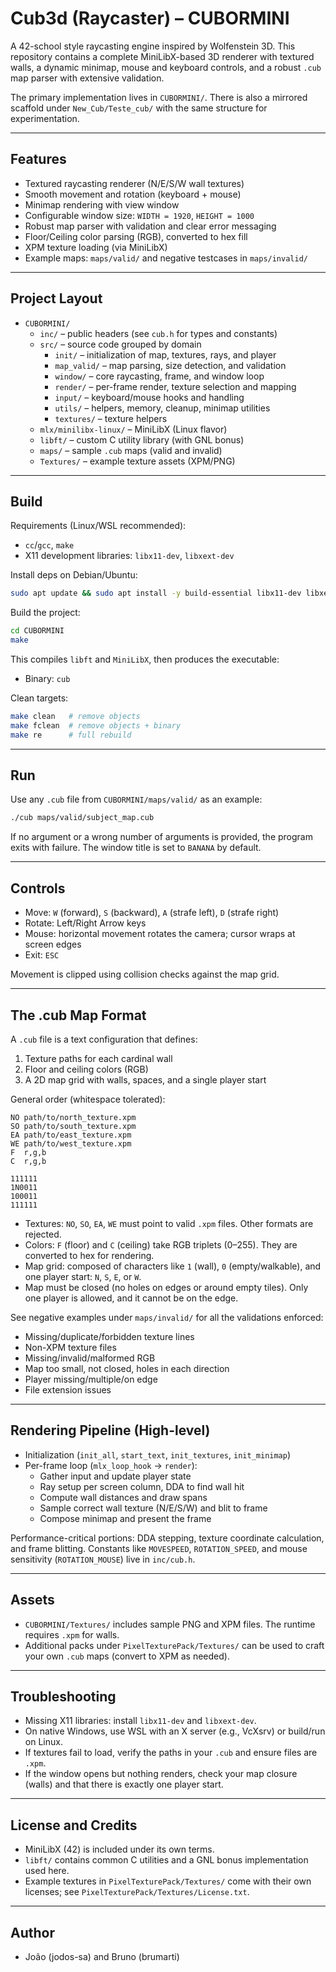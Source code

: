 # Cub3d (Raycaster) – CUBORMINI

A 42-school style raycasting engine inspired by Wolfenstein 3D. This repository contains a complete MiniLibX-based 3D renderer with textured walls, a dynamic minimap, mouse and keyboard controls, and a robust `.cub` map parser with extensive validation.

The primary implementation lives in `CUBORMINI/`. There is also a mirrored scaffold under `New_Cub/Teste_cub/` with the same structure for experimentation.

---

## Features

- Textured raycasting renderer (N/E/S/W wall textures)
- Smooth movement and rotation (keyboard + mouse)
- Minimap rendering with view window
- Configurable window size: `WIDTH = 1920`, `HEIGHT = 1000`
- Robust map parser with validation and clear error messaging
- Floor/Ceiling color parsing (RGB), converted to hex fill
- XPM texture loading (via MiniLibX)
- Example maps: `maps/valid/` and negative testcases in `maps/invalid/`

---

## Project Layout

- `CUBORMINI/`
  - `inc/` – public headers (see `cub.h` for types and constants)
  - `src/` – source code grouped by domain
    - `init/` – initialization of map, textures, rays, and player
    - `map_valid/` – map parsing, size detection, and validation
    - `window/` – core raycasting, frame, and window loop
    - `render/` – per-frame render, texture selection and mapping
    - `input/` – keyboard/mouse hooks and handling
    - `utils/` – helpers, memory, cleanup, minimap utilities
    - `textures/` – texture helpers
  - `mlx/minilibx-linux/` – MiniLibX (Linux flavor)
  - `libft/` – custom C utility library (with GNL bonus)
  - `maps/` – sample `.cub` maps (valid and invalid)
  - `Textures/` – example texture assets (XPM/PNG)

---

## Build

Requirements (Linux/WSL recommended):
- `cc`/`gcc`, `make`
- X11 development libraries: `libx11-dev`, `libxext-dev`

Install deps on Debian/Ubuntu:
```bash
sudo apt update && sudo apt install -y build-essential libx11-dev libxext-dev
```

Build the project:
```bash
cd CUBORMINI
make
```

This compiles `libft` and `MiniLibX`, then produces the executable:
- Binary: `cub`

Clean targets:
```bash
make clean   # remove objects
make fclean  # remove objects + binary
make re      # full rebuild
```

---

## Run

Use any `.cub` file from `CUBORMINI/maps/valid/` as an example:
```bash
./cub maps/valid/subject_map.cub
```
If no argument or a wrong number of arguments is provided, the program exits with failure. The window title is set to `BANANA` by default.

---

## Controls

- Move: `W` (forward), `S` (backward), `A` (strafe left), `D` (strafe right)
- Rotate: Left/Right Arrow keys
- Mouse: horizontal movement rotates the camera; cursor wraps at screen edges
- Exit: `ESC`

Movement is clipped using collision checks against the map grid.

---

## The .cub Map Format

A `.cub` file is a text configuration that defines:
1) Texture paths for each cardinal wall
2) Floor and ceiling colors (RGB)
3) A 2D map grid with walls, spaces, and a single player start

General order (whitespace tolerated):
```
NO path/to/north_texture.xpm
SO path/to/south_texture.xpm
EA path/to/east_texture.xpm
WE path/to/west_texture.xpm
F  r,g,b
C  r,g,b

111111
1N0011
100011
111111
```

- Textures: `NO`, `SO`, `EA`, `WE` must point to valid `.xpm` files. Other formats are rejected.
- Colors: `F` (floor) and `C` (ceiling) take RGB triplets (0–255). They are converted to hex for rendering.
- Map grid: composed of characters like `1` (wall), `0` (empty/walkable), and one player start: `N`, `S`, `E`, or `W`.
- Map must be closed (no holes on edges or around empty tiles). Only one player is allowed, and it cannot be on the edge.

See negative examples under `maps/invalid/` for all the validations enforced:
- Missing/duplicate/forbidden texture lines
- Non-XPM texture files
- Missing/invalid/malformed RGB
- Map too small, not closed, holes in each direction
- Player missing/multiple/on edge
- File extension issues

---

## Rendering Pipeline (High-level)

- Initialization (`init_all`, `start_text`, `init_textures`, `init_minimap`)
- Per-frame loop (`mlx_loop_hook` → `render`):
  - Gather input and update player state
  - Ray setup per screen column, DDA to find wall hit
  - Compute wall distances and draw spans
  - Sample correct wall texture (N/E/S/W) and blit to frame
  - Compose minimap and present the frame

Performance-critical portions: DDA stepping, texture coordinate calculation, and frame blitting. Constants like `MOVESPEED`, `ROTATION_SPEED`, and mouse sensitivity (`ROTATION_MOUSE`) live in `inc/cub.h`.

---

## Assets

- `CUBORMINI/Textures/` includes sample PNG and XPM files. The runtime requires `.xpm` for walls.
- Additional packs under `PixelTexturePack/Textures/` can be used to craft your own `.cub` maps (convert to XPM as needed).

---

## Troubleshooting

- Missing X11 libraries: install `libx11-dev` and `libxext-dev`.
- On native Windows, use WSL with an X server (e.g., VcXsrv) or build/run on Linux.
- If textures fail to load, verify the paths in your `.cub` and ensure files are `.xpm`.
- If the window opens but nothing renders, check your map closure (walls) and that there is exactly one player start.

---

## License and Credits

- MiniLibX (42) is included under its own terms.
- `libft/` contains common C utilities and a GNL bonus implementation used here.
- Example textures in `PixelTexturePack/Textures/` come with their own licenses; see `PixelTexturePack/Textures/License.txt`.

---

## Author

- João (jodos-sa) and Bruno (brumarti)
